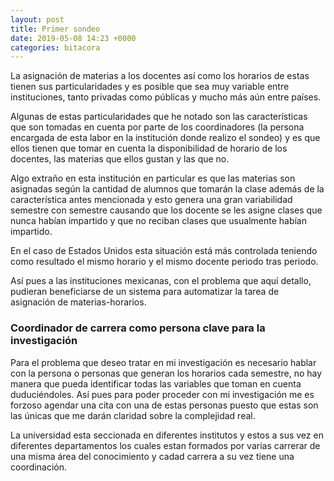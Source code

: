 ```yaml
---
layout: post
title: Primer sondeo
date: 2019-05-08 14:23 +0000
categories: bitacora
---
```


La asignación de materias a los docentes así como los horarios de estas tienen sus particularidades y es posible que sea muy variable entre instituciones, tanto privadas como públicas y mucho más aún entre países.

Algunas de estas particularidades que he notado son las características que son tomadas en cuenta por parte de los coordinadores (la persona encargada de esta labor en la institución donde realizo el sondeo) y es que ellos tienen que tomar en cuenta la disponibilidad de horario de los docentes, las materias que ellos gustan y las que no.

Algo extraño en esta institución en particular es que las materias son asignadas según la cantidad de alumnos que tomarán la clase además de la característica antes mencionada y esto genera una gran variabilidad semestre con semestre causando que los docente se les asigne clases que nunca habían impartido y que no reciban clases que usualmente habían impartido.

En el caso de Estados Unidos esta situación está más controlada teniendo como resultado el mismo horario y el mismo docente periodo tras periodo.

Así pues a las instituciones mexicanas, con el problema que aquí detallo, pudieran beneficiarse de un sistema para automatizar la tarea de asignación de materias-horarios.


### Coordinador de carrera como persona clave para la investigación

Para el problema que deseo tratar en mi investigación es necesario hablar con la persona o personas que generan los horarios cada semestre, no hay manera que pueda identificar todas las variables que toman en cuenta duduciéndoles. Así pues para poder proceder con mi investigación me es forzoso agendar una cita con una de estas personas puesto que estas son las únicas que me darán claridad sobre la complejidad real.

La universidad esta seccionada en diferentes institutos y estos a sus vez en diferentes departamentos los cuales estan formados por varias carrerar de una misma área del conocimiento y cadad carrera a su vez tiene una coordinación.

